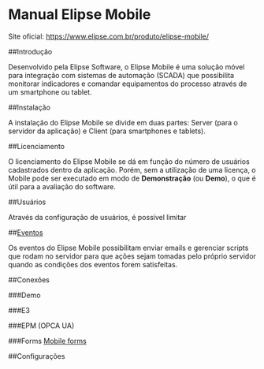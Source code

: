 # Manual Elipse Mobile

Site oficial:
https://www.elipse.com.br/produto/elipse-mobile/

##Introdução

 Desenvolvido pela Elipse Software, o Elipse Mobile é uma solução móvel para integração com sistemas de automação (SCADA) que possibilita monitorar indicadores e comandar equipamentos do processo através de um smartphone ou tablet.
 
##Instalação

 A instalação do Elipse Mobile se divide em duas partes: Server (para o servidor da aplicação) e Client (para smartphones e tablets).

##Licenciamento

 O licenciamento do Elipse Mobile se dá em função do número de usuários cadastrados dentro da aplicação. Porém, sem a utilização de uma licença, o Mobile pode ser executado em modo de **Demonstração** (ou **Demo**), o que é útil para a avaliação do software.

##Usuários
 
 Através da configuração de usuários, é possível limitar 

##[Eventos](events.md)
  
  Os eventos do Elipse Mobile possibilitam enviar emails e gerenciar scripts que rodam no servidor para que ações sejam tomadas pelo próprio servidor quando as condições dos eventos forem satisfeitas.
  
##Conexões 

###Demo

###E3

###EPM (OPCA UA)

###Forms
[Mobile forms](forms.md)


##Configurações




